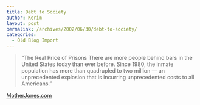 ```yaml
---
title: Debt to Society
author: Kerim
layout: post
permalink: /archives/2002/06/30/debt-to-society/
categories:
  - Old Blog Import
---
```


>   &#8220;The Real Price of Prisons There are more people behind bars in the United States today than ever before. Since 1980, the inmate population has more than quadrupled to two million &#8212; an unprecedented explosion that is incurring unprecedented costs to all Americans.&#8221;


<a href="http://www.motherjones.com/prisons/" onclick="_gaq.push(['_trackEvent', 'outbound-article', 'http://www.motherjones.com/prisons/', 'MotherJones.com']);" >MotherJones.com</a>

